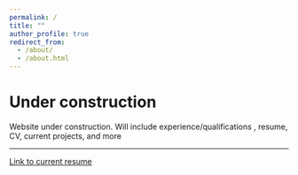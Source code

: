```yaml
---
permalink: /
title: ""
author_profile: true
redirect_from: 
  - /about/
  - /about.html
---
```


Under construction
======

Website under construction. Will include experience/qualifications , resume, CV, current projects, and more

-----
[Link to current resume](https://raceross.github.io/files/resume.pdf)
